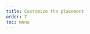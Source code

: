 ```yaml
---
title: Customize the placement
order: 7
toc: menu
---
```


<code src='./demo/CusTarget/index.tsx' title="Customize the placement of Guide" iframe=640 />
